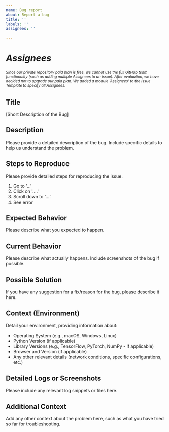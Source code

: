 ```yaml
---
name: Bug report
about: Report a bug
title: ''
labels: ''
assignees: ''

---
```


# _Assignees_
###### <small>Since our private repository paid plan is free, we cannot use the full GitHub team functionality (such as adding multiple Assignees to an issue). After evaluation, we have decided not to upgrade our paid plan. We added a module 'Assignees' to the Issue Template to specify all Assignees.</small>
###

## Title
[Short Description of the Bug]

## Description
Please provide a detailed description of the bug. Include specific details to help us understand the problem.

## Steps to Reproduce
Please provide detailed steps for reproducing the issue.

1. Go to '...'
2. Click on '....'
3. Scroll down to '....'
4. See error

## Expected Behavior
Please describe what you expected to happen.

## Current Behavior
Please describe what actually happens. Include screenshots of the bug if possible.

## Possible Solution
If you have any suggestion for a fix/reason for the bug, please describe it here.

## Context (Environment)
Detail your environment, providing information about:
- Operating System (e.g., macOS, Windows, Linux)
- Python Version (if applicable)
- Library Versions (e.g., TensorFlow, PyTorch, NumPy - if applicable)
- Browser and Version (if applicable)
- Any other relevant details (network conditions, specific configurations, etc.)

## Detailed Logs or Screenshots
Please include any relevant log snippets or files here.

## Additional Context
Add any other context about the problem here, such as what you have tried so far for troubleshooting.
